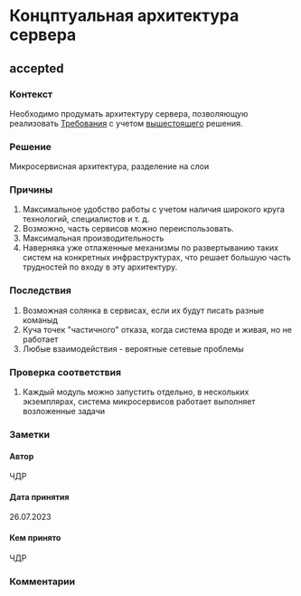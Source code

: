 # Концптуальная архитектура сервера
## accepted

### Контекст
Необходимо продумать архитектуру сервера, позволяющую реализовать [Требования](../Task.md#требования) с учетом [вышестоящего](0001.md) решения.

### Решение
Микросервисная архитектура, разделение на слои 

### Причины
1. Максимальное удобство работы с учетом наличия широкого круга технологий, специалистов и т. д. 
2. Возможно, часть сервисов можно переиспользовать.
3. Максимальная производительность
4. Наверняка уже отлаженные механизмы по развертыванию таких систем на конкретных инфраструктурах, что решает большую часть трудностей по входу в эту архитектуру.

### Последствия
1. Возможная солянка в сервисах, если их будут писать разные команыд
2. Куча точек "частичного" отказа, когда система вроде и живая, но не работает
3. Любые взаимодействия - вероятные сетевые проблемы

### Проверка соответствия
1. Каждый модуль можно запустить отдельно, в нескольких экземплярах, система микросервисов работает выполняет возложенные задачи

### Заметки
#### Автор
ЧДР
#### Дата принятия
26.07.2023
#### Кем принято
ЧДР

### Комментарии